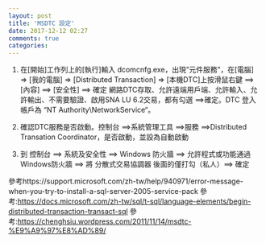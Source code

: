 ```yaml
---
layout: post
title: 'MSDTC 設定'
date: 2017-12-12 02:27
comments: true
categories: 
---
```

1.   在[開始]工作列上的[執行]輸入 dcomcnfg.exe，出現”元件服務”，在[電腦] => [我的電腦] => [Distributed Transaction] => [本機DTC]上按滑鼠右鍵 ==> [內容] ==> [安全性] ==> 確定 網路DTC存取、允許遠端用戶端、允許輸入、允許輸出、不需要驗證、啟用SNA LU 6.2交易，都有勾選 ==>確定。DTC 登入帳戶為 “NT Authority\NetworkService“。

2. 確認DTC服務是否啟動。控制台 ==>系統管理工具 ==>服務 ==>Distributed Transation Coordinator，是否啟動，並設為自動啟動

3. 到 控制台 ==> 系統及安全性 ==> Windows 防火牆 ==> 允許程式或功能通過Windows防火牆 ==> 將 分散式交易協調器 後面的僅打勾（私人）==> 確定

參考https://support.microsoft.com/zh-tw/help/940971/error-message-when-you-try-to-install-a-sql-server-2005-service-pack
參考:https://docs.microsoft.com/zh-tw/sql/t-sql/language-elements/begin-distributed-transaction-transact-sql
參考:https://chenghsiu.wordpress.com/2011/11/14/msdtc-%E9%A9%97%E8%AD%89/